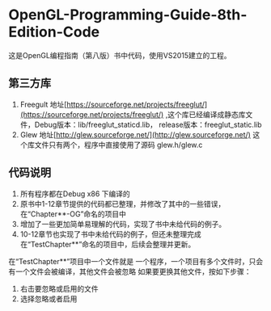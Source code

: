 ﻿# OpenGL-Programming-Guide-8th-Edition-Code
这是OpenGL编程指南（第八版）书中代码，使用VS2015建立的工程。

## 第三方库
1. Freegult 地址[https://sourceforge.net/projects/freeglut/](https://sourceforge.net/projects/freeglut/) ,这个库已经编译成静态库文件，Debug版本：lib/freeglut_staticd.lib， release版本：freeglut_static.lib
2. Glew 地址[http://glew.sourceforge.net/](http://glew.sourceforge.net/) 这个库文件只有两个，程序中直接使用了源码 glew.h/glew.c


## 代码说明
1.	所有程序都在Debug x86 下编译的 
2.	原书中1-12章节提供的代码都已整理，并修改了其中的一些错误，在“Chapter**-OG”命名的项目中
3.	增加了一些更加简单易理解的代码，实现了书中未给代码的例子。
4.	10-12章节也实现了书中未给代码的例子，但还未整理完成在“TestChapter**”命名的项目中，后续会整理并更新。


在“TestChapter**”项目中一个文件就是 一个程序，一个项目有多个文件时，只会有一个文件会被编译，其他文件会被忽略
如果要更换其他文件，按如下步骤：
1.	右击要忽略或启用的文件
2.	选择忽略或者启用
 


